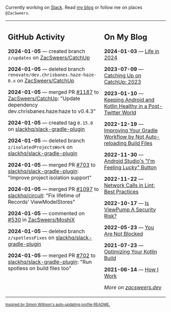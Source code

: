 Currently working on [Slack](https://slack.com/). Read [my blog](https://zacsweers.dev/) or follow me on places `@ZacSweers`.

<table><tr><td valign="top" width="60%">

## GitHub Activity
<!-- githubActivity starts -->
**2024-01-05** — created branch `z/updates` on [ZacSweers/CatchUp](https://github.com/ZacSweers/CatchUp)

**2024-01-05** — deleted branch `renovate/dev.chrisbanes.haze-haze-0.x` on [ZacSweers/CatchUp](https://github.com/ZacSweers/CatchUp)

**2024-01-05** — merged PR [#1187](https://github.com/ZacSweers/CatchUp/pull/1187) to [ZacSweers/CatchUp](https://github.com/ZacSweers/CatchUp): "Update dependency dev.chrisbanes.haze:haze to v0.4.3"

**2024-01-05** — created tag `0.15.0` on [slackhq/slack-gradle-plugin](https://github.com/slackhq/slack-gradle-plugin)

**2024-01-05** — deleted branch `z/isolatedProjectsWork` on [slackhq/slack-gradle-plugin](https://github.com/slackhq/slack-gradle-plugin)

**2024-01-05** — merged PR [#703](https://github.com/slackhq/slack-gradle-plugin/pull/703) to [slackhq/slack-gradle-plugin](https://github.com/slackhq/slack-gradle-plugin): "Improve project isolation support"

**2024-01-05** — merged PR [#1097](https://github.com/slackhq/circuit/pull/1097) to [slackhq/circuit](https://github.com/slackhq/circuit): "Fix lifetime of Records' ViewModelStores"

**2024-01-05** — commented on [#530](https://github.com/ZacSweers/MoshiX/issues/530#issuecomment-1878172110) in [ZacSweers/MoshiX](https://github.com/ZacSweers/MoshiX)

**2024-01-05** — deleted branch `z/spotlessFixes` on [slackhq/slack-gradle-plugin](https://github.com/slackhq/slack-gradle-plugin)

**2024-01-05** — merged PR [#702](https://github.com/slackhq/slack-gradle-plugin/pull/702) to [slackhq/slack-gradle-plugin](https://github.com/slackhq/slack-gradle-plugin): "Run spotless on build files too"
<!-- githubActivity ends -->
</td><td valign="top" width="40%">

## On My Blog
<!-- blog starts -->
**2024-01-03** — [Life in 2024](https://www.zacsweers.dev/life-in-2024/)

**2023-07-09** — [Catching Up on CatchUp: 2023](https://www.zacsweers.dev/catching-up-on-catchup-2023/)

**2023-01-10** — [Keeping Android and Kotlin Healthy in a Post-Twitter World](https://www.zacsweers.dev/keeping-android-healthy/)

**2022-12-19** — [Improving Your Gradle Workflow by Not Auto-reloading Build Files](https://www.zacsweers.dev/improving-your-workflow-by-not-auto-reloading-build-files/)

**2022-11-30** — [Android Studio's "I'm Feeling Lucky" Button](https://www.zacsweers.dev/android-studios-im-feeling-lucky-button/)

**2022-11-22** — [Network Calls in Lint: Best Practices](https://www.zacsweers.dev/network-calls-in-lint-best-practices/)

**2022-10-17** — [Is ViewPump A Security Risk?](https://www.zacsweers.dev/is-viewpump-a-security-risk/)

**2022-05-23** — [You Are Not Blocked](https://www.zacsweers.dev/you-are-not-blocked/)

**2021-07-23** — [Optimizing Your Kotlin Build](https://www.zacsweers.dev/optimizing-your-kotlin-build/)

**2021-06-14** — [How I Work](https://www.zacsweers.dev/how-i-work/)
<!-- blog ends -->
_More on [zacsweers.dev](https://zacsweers.dev/)_
</td></tr></table>

<sub><a href="https://simonwillison.net/2020/Jul/10/self-updating-profile-readme/">Inspired by Simon Willison's auto-updating profile README.</a></sub>